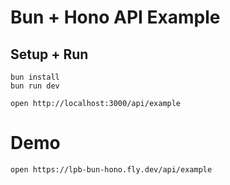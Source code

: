 # Bun + Hono API Example

## Setup + Run

```
bun install
bun run dev
```

```
open http://localhost:3000/api/example
```

# Demo

```
open https://lpb-bun-hono.fly.dev/api/example
```
